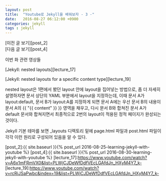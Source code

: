 ```yaml
---
layout: post
title:  "Youtube로 Jekyll을 배워보자 - 3 -"
date:   2016-08-27 06:12:00 +0900
categories: jekyll
tags : jekyll
---
```

[이전 글 보기][post_2]  
[다음 글 보기][post_4]

이번 화 관련 영상들

[Jekyll: nested layouts][lecture_17]

[Jekyll: nested layouts for a specific content type][lecture_19]

nested layout은 1편에서 봤던 layout 안에 layout을 집어넣는 방법으로, 좀 더 자세히 설명하자면 문서 상단의 YAML 부분에서 layout을 지정하는데, 이때 문서 A가 layout:default, 문서 B가 layout:A를 지정하게 되면 문서 A에는 우선 문서 B의 내용이 문서 A의 {{ "{{ content" }} }} 영역을 채우고, 다시 문서 B와 합쳐진 문서 A가 default 문서와 합쳐지면서 최종적으로 2번의 layout이 적용된 정적 페이지가 완성되는 것이다.

Jekyll 기본 테마를 보면 \_layouts 디렉토리 밑에 page.html 파일과 post.html 파일이 각각 이런 원리로 구성되어 있음을 알 수 있다.

[post_2]:{{ site.baseurl }}{% post_url 2016-08-25-learning-jekyll-with-youtube %}
[post_4]:{{ site.baseurl }}{% post_url 2016-08-30-learning-jekyll-with-youtube %}
[lecture_17]:https://www.youtube.com/watch?v=A6x1mFRmVX0&list=PLWjCJDeWfDdfVEcLGAfdJn_HXyM4Y7_k-
[lecture_19]:https://www.youtube.com/watch?v=rcRiJSaPwbc&index=19&list=PLWjCJDeWfDdfVEcLGAfdJn_HXyM4Y7_k-
